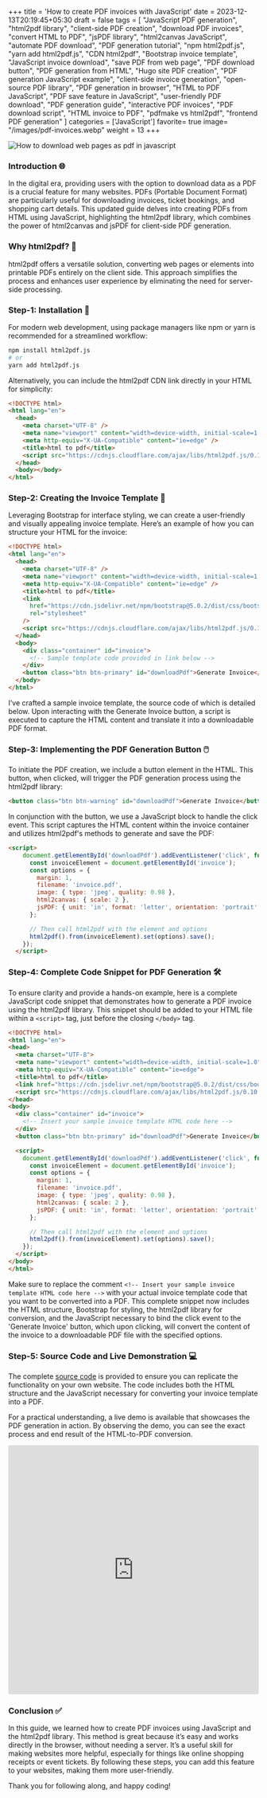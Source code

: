 +++
title = 'How to create PDF invoices with JavaScript'
date = 2023-12-13T20:19:45+05:30
draft = false
tags = [
  "JavaScript PDF generation",
  "html2pdf library",
  "client-side PDF creation",
  "download PDF invoices",
  "convert HTML to PDF",
  "jsPDF library",
  "html2canvas JavaScript",
  "automate PDF download",
  "PDF generation tutorial",
  "npm html2pdf.js",
  "yarn add html2pdf.js",
  "CDN html2pdf",
  "Bootstrap invoice template",
  "JavaScript invoice download",
  "save PDF from web page",
  "PDF download button",
  "PDF generation from HTML",
  "Hugo site PDF creation",
  "PDF generation JavaScript example",
  "client-side invoice generation",
  "open-source PDF library",
  "PDF generation in browser",
  "HTML to PDF JavaScript",
  "PDF save feature in JavaScript",
  "user-friendly PDF download",
  "PDF generation guide",
  "interactive PDF invoices",
  "PDF download script",
  "HTML invoice to PDF",
  "pdfmake vs html2pdf",
  "frontend PDF generation"
]
categories = ['JavaScript']
favorite= true
image= "/images/pdf-invoices.webp"
weight = 13
+++

![How to download web pages as pdf in javascript ](/images/pdf-invoices.webp)

### Introduction 🌐

In the digital era, providing users with the option to download data as a PDF is a crucial feature for many websites. PDFs (Portable Document Format) are particularly useful for downloading invoices, ticket bookings, and shopping cart details. This updated guide delves into creating PDFs from HTML using JavaScript, highlighting the html2pdf library, which combines the power of html2canvas and jsPDF for client-side PDF generation.

### Why html2pdf? 🤖

html2pdf offers a versatile solution, converting web pages or elements into printable PDFs entirely on the client side. This approach simplifies the process and enhances user experience by eliminating the need for server-side processing.

### Step-1: Installation 🔧

For modern web development, using package managers like npm or yarn is recommended for a streamlined workflow:

```bash
npm install html2pdf.js
# or
yarn add html2pdf.js

```

Alternatively, you can include the html2pdf CDN link directly in your HTML for simplicity:

```html
<!DOCTYPE html>
<html lang="en">
  <head>
    <meta charset="UTF-8" />
    <meta name="viewport" content="width=device-width, initial-scale=1.0" />
    <meta http-equiv="X-UA-Compatible" content="ie=edge" />
    <title>html to pdf</title>
    <script src="https://cdnjs.cloudflare.com/ajax/libs/html2pdf.js/0.10.1/html2pdf.bundle.min.js"></script>
  </head>
  <body></body>
</html>
```

### Step-2: Creating the Invoice Template 📄

Leveraging Bootstrap for interface styling, we can create a user-friendly and visually appealing invoice template. Here’s an example of how you can structure your HTML for the invoice:

```html
<!DOCTYPE html>
<html lang="en">
  <head>
    <meta charset="UTF-8" />
    <meta name="viewport" content="width=device-width, initial-scale=1.0" />
    <meta http-equiv="X-UA-Compatible" content="ie=edge" />
    <title>html to pdf</title>
    <link
      href="https://cdn.jsdelivr.net/npm/bootstrap@5.0.2/dist/css/bootstrap.min.css"
      rel="stylesheet"
    />
    <script src="https://cdnjs.cloudflare.com/ajax/libs/html2pdf.js/0.10.1/html2pdf.bundle.min.js"></script>
  </head>
  <body>
    <div class="container" id="invoice">
      <!-- Sample template code provided in link below -->
    </div>
    <button class="btn btn-primary" id="downloadPdf">Generate Invoice</button>
  </body>
</html>
```

I’ve crafted a sample invoice template, the source code of which is detailed below. Upon interacting with the Generate Invoice button, a script is executed to capture the HTML content and translate it into a downloadable PDF format.

### Step-3: Implementing the PDF Generation Button 🖱️
To initiate the PDF creation, we include a button element in the HTML. This button, when clicked, will trigger the PDF generation process using the html2pdf library:

```html
<button class="btn btn-warning" id="downloadPdf">Generate Invoice</button>
```

In conjunction with the button, we use a JavaScript block to handle the click event. This script captures the HTML content within the invoice container and utilizes html2pdf's methods to generate and save the PDF:

```html
<script>
    document.getElementById('downloadPdf').addEventListener('click', function() {
      const invoiceElement = document.getElementById('invoice');
      const options = {
        margin: 1,
        filename: 'invoice.pdf',
        image: { type: 'jpeg', quality: 0.98 },
        html2canvas: { scale: 2 },
        jsPDF: { unit: 'in', format: 'letter', orientation: 'portrait' }
      };

      // Then call html2pdf with the element and options
      html2pdf().from(invoiceElement).set(options).save();
    });
  </script>

```
### Step-4: Complete Code Snippet for PDF Generation 🛠️
To ensure clarity and provide a hands-on example, here is a complete JavaScript code snippet that demonstrates how to generate a PDF invoice using the html2pdf library. This snippet should be added to your HTML file within a `<script>` tag, just before the closing `</body>` tag.

```html
<!DOCTYPE html>
<html lang="en">
<head>
  <meta charset="UTF-8">
  <meta name="viewport" content="width=device-width, initial-scale=1.0">
  <meta http-equiv="X-UA-Compatible" content="ie=edge">
  <title>html to pdf</title>
  <link href="https://cdn.jsdelivr.net/npm/bootstrap@5.0.2/dist/css/bootstrap.min.css" rel="stylesheet">
  <script src="https://cdnjs.cloudflare.com/ajax/libs/html2pdf.js/0.10.1/html2pdf.bundle.min.js"></script>
</head>
<body>
  <div class="container" id="invoice">
    <!-- Insert your sample invoice template HTML code here -->
  </div>
  <button class="btn btn-primary" id="downloadPdf">Generate Invoice</button>

  <script>
    document.getElementById('downloadPdf').addEventListener('click', function() {
      const invoiceElement = document.getElementById('invoice');
      const options = {
        margin: 1,
        filename: 'invoice.pdf',
        image: { type: 'jpeg', quality: 0.98 },
        html2canvas: { scale: 2 },
        jsPDF: { unit: 'in', format: 'letter', orientation: 'portrait' }
      };

      // Then call html2pdf with the element and options
      html2pdf().from(invoiceElement).set(options).save();
    });
  </script>
</body>
</html>
```

Make sure to replace the comment `<!-- Insert your sample invoice template HTML code here -->` with your actual invoice template code that you want to be converted into a PDF. This complete snippet now includes the HTML structure, Bootstrap for styling, the html2pdf library for conversion, and the JavaScript necessary to bind the click event to the 'Generate Invoice' button, which upon clicking, will convert the content of the invoice to a downloadable PDF file with the specified options.

### Step-5: Source Code and Live Demonstration 💻
The complete [source code](https://github.com/jayanthbabu123/how-to-convert-html-web-pages-to-pdf-in-javascript) is provided to ensure you can replicate the functionality on your own website. The code includes both the HTML structure and the JavaScript necessary for converting your invoice template into a PDF.

For a practical understanding, a live demo is available that showcases the PDF generation in action. By observing the demo, you can see the exact process and end result of the HTML-to-PDF conversion.

<iframe src="https://codesandbox.io/p/sandbox/html-to-pdf-invoice-javascript-y3lu2" style="width:100%; height:500px; border:0; border-radius: 4px; overflow:hidden;" title="Excel to JSON Demo"></iframe>


### Conclusion ✅
In this guide, we learned how to create PDF invoices using JavaScript and the html2pdf library. This method is great because it’s easy and works directly in the browser, without needing a server. It’s a useful skill for making websites more helpful, especially for things like online shopping receipts or event tickets. By following these steps, you can add this feature to your websites, making them more user-friendly.

Thank you for following along, and happy coding!

